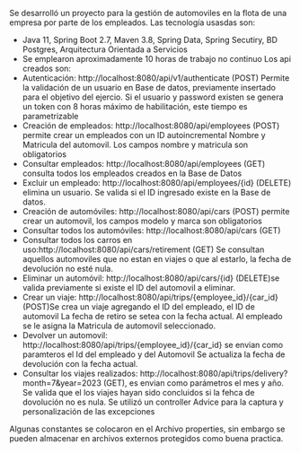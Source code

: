 
Se desarrolló un proyecto para la gestión de automoviles en la flota de una empresa por parte de los empleados.
Las tecnología usasdas son:
-   Java 11, Spring Boot 2.7, Maven 3.8, Spring Data, Spring Secutiry, BD Postgres, Arquitectura Orientada a Servicios
-   Se emplearon aproximadamente 10 horas de trabajo no continuo
Los api creados son:
  - Autenticación: http://localhost:8080/api/v1/authenticate (POST)
    Permite la validación de un usuario en Base de datos, previamente insertado para el objetivo del ejercio. Si el usuario 
    y password existen se genera un token con 8 horas máximo de habilitación, este tiempo es parametrizable
  - Creación de empleados: http://localhost:8080/api/employees (POST) permite crear un empleados con un ID autoincremental
    Nombre y Matricula del automovil. Los campos nombre y matricula son obligatorios
  - Consultar empleados: http://localhost:8080/api/employees (GET) consulta todos los empleados creados en la Base de Datos
  - Excluir un empleado: http://localhost:8080/api/employees/{id} (DELETE) elimina un usuario. Se valida si el ID ingresado existe en la Base de datos.
  - Creación de automóviles: http://localhost:8080/api/cars (POST) permite crear un automovil, los campos modelo y marca son obligatorios
  - Consultar todos los automóviles: http://localhost:8080/api/cars (GET)
  - Consultar todos los carros en uso:http://localhost:8080/api/cars/retirement (GET) Se consultan aquellos automoviles que 
    no estan en viajes o que al estarlo, la fecha de devolución no esté nula.
  - Eliminar un automóvil: http://localhost:8080/api/cars/{id} (DELETE)se valida previamente si existe el ID del automovil a eliminar.
  - Crear un viaje: http://localhost:8080/api/trips/{employee_id}/{car_id} (POST)Se crea un viaje agregando el ID del empleado, el ID de automovil
    La fecha de retiro se setea con la fecha actual. Al empleado se le asigna la Matricula de automovil seleccionado.
  - Devolver un automovil: http://localhost:8080/api/trips/{employee_id}/{car_id} se envian como paramteros el Id del empleado y del Automovil
    Se actualiza la fecha de devolución con la fecha actual.
  - Consultar los viajes realizados: http://localhost:8080/api/trips/delivery?month=7&year=2023 (GET), es envian como parámetros el mes y año.
    Se valida que el los viajes hayan sido concluidos si la fehca de dovolución no es nula.
Se  utilizó un controller Advice para la captura y  personalización de las excepciones


Algunas constantes se colocaron en el Archivo properties, sin embargo se pueden almacenar en archivos externos protegidos como buena practica.
